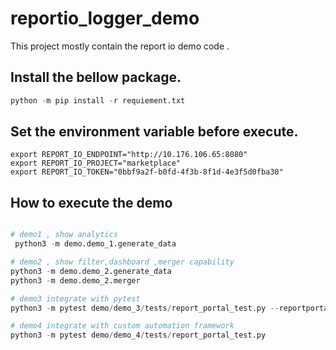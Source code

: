 # reportio_logger_demo

This project mostly contain the report io demo code .



## Install the bellow package.

```python
python -m pip install -r requiement.txt 
```


## Set the environment variable before execute.  
```shell
export REPORT_IO_ENDPOINT="http://10.176.106.65:8080"
export REPORT_IO_PROJECT="marketplace"
export REPORT_IO_TOKEN="0bbf9a2f-b0fd-4f3b-8f1d-4e3f5d0fba30"
```


## How to execute the demo 
```python

# demo1 , show analytics
 python3 -m demo.demo_1.generate_data 

# demo2 , show filter,dashboard ,merger capability 
python3 -m demo.demo_2.generate_data
python3 -m demo.demo_2.merger

# demo3 integrate with pytest
python3 -m pytest demo/demo_3/tests/report_portal_test.py --reportportal

# demo4 integrate with custom automation framework
python3 -m pytest demo/demo_4/tests/report_portal_test.py 


```



